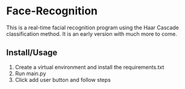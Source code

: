 # Face-Recognition
 
This is a real-time facial recognition program using the Haar Cascade classification method. It is an early version with much more to come. 

## Install/Usage

1) Create a virtual environment and install the requirements.txt
2) Run main.py
3) Click add user button and follow steps
